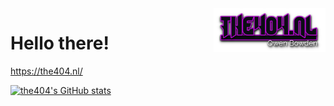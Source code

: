 <img align=right height="70" src="https://github.com/the404devs/the404devs/blob/master/404.png">
 

# Hello there!
https://the404.nl/

[![the404's GitHub stats](https://github-readme-stats.vercel.app/api?username=the404devs&show_icons=true&theme=omni)](https://github.com/anuraghazra/github-readme-stats)
